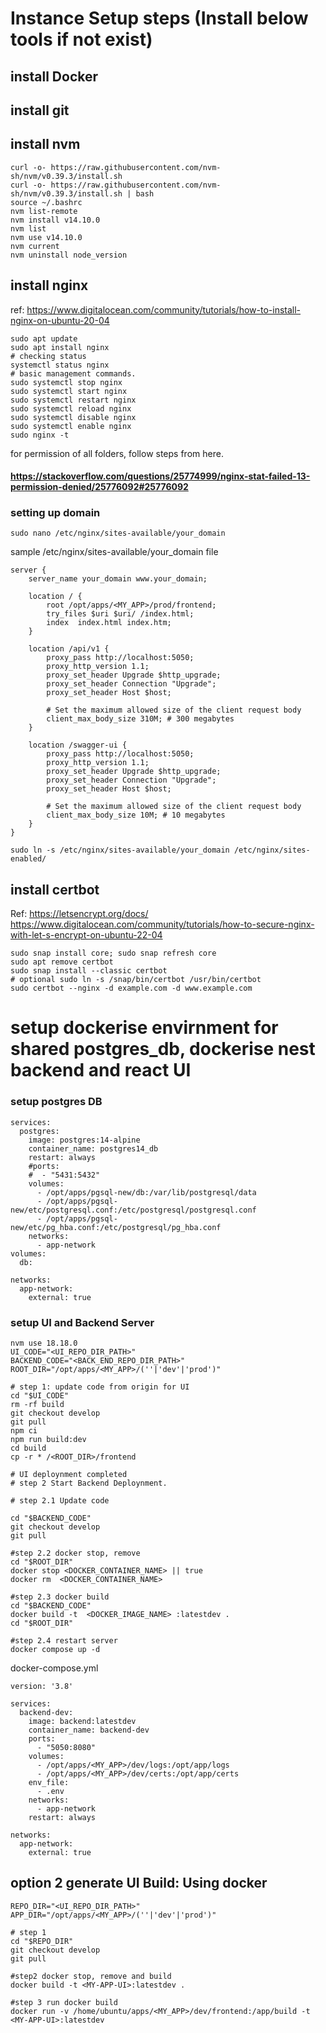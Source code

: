 # Instance Setup steps (Install below tools if not exist)
## install Docker
## install git
## install nvm
```
curl -o- https://raw.githubusercontent.com/nvm-sh/nvm/v0.39.3/install.sh
curl -o- https://raw.githubusercontent.com/nvm-sh/nvm/v0.39.3/install.sh | bash
source ~/.bashrc
nvm list-remote
nvm install v14.10.0
nvm list
nvm use v14.10.0
nvm current
nvm uninstall node_version
```
## install nginx
ref: https://www.digitalocean.com/community/tutorials/how-to-install-nginx-on-ubuntu-20-04
```
sudo apt update
sudo apt install nginx
# checking status
systemctl status nginx
# basic management commands.
sudo systemctl stop nginx
sudo systemctl start nginx
sudo systemctl restart nginx
sudo systemctl reload nginx
sudo systemctl disable nginx
sudo systemctl enable nginx
sudo nginx -t
```

for permission of all folders, follow steps from here.

#### https://stackoverflow.com/questions/25774999/nginx-stat-failed-13-permission-denied/25776092#25776092

### setting up domain
```
sudo nano /etc/nginx/sites-available/your_domain
```
sample /etc/nginx/sites-available/your_domain file
```
server {
    server_name your_domain www.your_domain;
    
    location / {
        root /opt/apps/<MY_APP>/prod/frontend;
        try_files $uri $uri/ /index.html;
        index  index.html index.htm;
    }
    
    location /api/v1 {
        proxy_pass http://localhost:5050;
        proxy_http_version 1.1;
        proxy_set_header Upgrade $http_upgrade;
        proxy_set_header Connection "Upgrade";
        proxy_set_header Host $host;

        # Set the maximum allowed size of the client request body
        client_max_body_size 310M; # 300 megabytes
    }

    location /swagger-ui {
        proxy_pass http://localhost:5050;
        proxy_http_version 1.1;
        proxy_set_header Upgrade $http_upgrade;
        proxy_set_header Connection "Upgrade";
        proxy_set_header Host $host;

        # Set the maximum allowed size of the client request body
        client_max_body_size 10M; # 10 megabytes
    }
}
```
```
sudo ln -s /etc/nginx/sites-available/your_domain /etc/nginx/sites-enabled/
```

## install certbot
Ref: https://letsencrypt.org/docs/
https://www.digitalocean.com/community/tutorials/how-to-secure-nginx-with-let-s-encrypt-on-ubuntu-22-04
```
sudo snap install core; sudo snap refresh core
sudo apt remove certbot
sudo snap install --classic certbot
# optional sudo ln -s /snap/bin/certbot /usr/bin/certbot
sudo certbot --nginx -d example.com -d www.example.com
```


# setup dockerise envirnment for shared postgres_db, dockerise nest backend and react UI

### setup postgres DB
```
services:
  postgres:
    image: postgres:14-alpine
    container_name: postgres14_db
    restart: always
    #ports:
    #  - "5431:5432"
    volumes:
      - /opt/apps/pgsql-new/db:/var/lib/postgresql/data
      - /opt/apps/pgsql-new/etc/postgresql.conf:/etc/postgresql/postgresql.conf
      - /opt/apps/pgsql-new/etc/pg_hba.conf:/etc/postgresql/pg_hba.conf
    networks:
      - app-network
volumes:
  db:
 
networks:
  app-network:
    external: true
```

### setup UI and Backend Server
```
nvm use 18.18.0
UI_CODE="<UI_REPO_DIR_PATH>"
BACKEND_CODE="<BACK_END_REPO_DIR_PATH>"
ROOT_DIR="/opt/apps/<MY_APP>/(''|'dev'|'prod')"

# step 1: update code from origin for UI
cd "$UI_CODE"
rm -rf build
git checkout develop
git pull
npm ci
npm run build:dev
cd build
cp -r * /<ROOT_DIR>/frontend

# UI deploynment completed
# step 2 Start Backend Deploynment.

# step 2.1 Update code

cd "$BACKEND_CODE"
git checkout develop
git pull

#step 2.2 docker stop, remove
cd "$ROOT_DIR"
docker stop <DOCKER_CONTAINER_NAME> || true
docker rm  <DOCKER_CONTAINER_NAME> 

#step 2.3 docker build
cd "$BACKEND_CODE"
docker build -t  <DOCKER_IMAGE_NAME> :latestdev .
cd "$ROOT_DIR"

#step 2.4 restart server
docker compose up -d
```


docker-compose.yml 
```
version: '3.8'

services:
  backend-dev:
    image: backend:latestdev
    container_name: backend-dev
    ports:
      - "5050:8080"
    volumes:
      - /opt/apps/<MY_APP>/dev/logs:/opt/app/logs
      - /opt/apps/<MY_APP>/dev/certs:/opt/app/certs
    env_file:
      - .env
    networks:
      - app-network
    restart: always

networks:
  app-network:
    external: true
```

## option 2 generate UI Build: Using docker

```
REPO_DIR="<UI_REPO_DIR_PATH>"
APP_DIR="/opt/apps/<MY_APP>/(''|'dev'|'prod')"

# step 1
cd "$REPO_DIR"
git checkout develop
git pull

#step2 docker stop, remove and build
docker build -t <MY-APP-UI>:latestdev .

#step 3 run docker build
docker run -v /home/ubuntu/apps/<MY_APP>/dev/frontend:/app/build -t <MY-APP-UI>:latestdev
```

